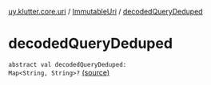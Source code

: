 [uy.klutter.core.uri](../index.md) / [ImmutableUri](index.md) / [decodedQueryDeduped](.)


# decodedQueryDeduped
<code>abstract val decodedQueryDeduped: Map<String, String>?</code> [(source)](https://github.com/kohesive/klutter/blob/master/core-jdk6/src/main/kotlin/uy/klutter/core/uri/UriBuilder.kt#L40)<br/>

